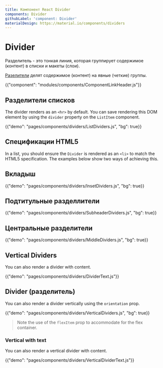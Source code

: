 ```yaml
---
title: Компонент React Divider
components: Divider
githubLabel: 'component: Divider'
materialDesign: https://material.io/components/dividers
---
```


# Divider

<p class="description">Разделитель - это тонкая линия, которая группирует содержимое (контент) в списки и макеты (слои).</p>

[Разелители](https://material.io/design/components/dividers.html) делят содержимое (контент) на явные (четкие) группы.

{{"component": "modules/components/ComponentLinkHeader.js"}}

## Разделители списков

The divider renders as an `<hr>` by default. You can save rendering this DOM element by using the `divider` property on the `ListItem` component.

{{"demo": "pages/components/dividers/ListDividers.js", "bg": true}}

## Спецификации HTML5

In a list, you should ensure the `Divider` is rendered as an `<li>` to match the HTML5 specification. The examples below show two ways of achieving this.

## Вкладыш

{{"demo": "pages/components/dividers/InsetDividers.js", "bg": true}}

## Подтитульные разделлители

{{"demo": "pages/components/dividers/SubheaderDividers.js", "bg": true}}

## Центральные разделители

{{"demo": "pages/components/dividers/MiddleDividers.js", "bg": true}}

## Vertical Dividers

You can also render a divider with content.

{{"demo": "pages/components/dividers/DividerText.js"}}

## Divider (разделитель)

You can also render a divider vertically using the `orientation` prop.

{{"demo": "pages/components/dividers/VerticalDividers.js", "bg": true}}

> Note the use of the `flexItem` prop to accommodate for the flex container.

### Vertical with text

You can also render a vertical divider with content.

{{"demo": "pages/components/dividers/VerticalDividerText.js"}}
